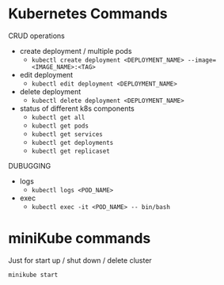 # Kubernetes Commands
CRUD operations
- create deployment / multiple pods
  - `kubectl create deployment <DEPLOYMENT_NAME> --image=<IMAGE_NAME>:<TAG>`
- edit deployment
  - `kubectl edit deployment <DEPLOYMENT_NAME>`
- delete deployment
  - `kubectl delete deployment <DEPLOYMENT_NAME>`
- status of different k8s components
  - `kubectl get all`
  - `kubectl get pods`
  - `kubectl get services`
  - `kubectl get deployments`
  - `kubectl get replicaset`

DUBUGGING
- logs
  - `kubectl logs <POD_NAME>`
- exec
  - `kubectl exec -it <POD_NAME> -- bin/bash`


# miniKube commands
Just for start up / shut down / delete cluster
```
minikube start
```